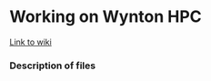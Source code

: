 # Working on Wynton HPC

[Link to wiki](https://github.com/gladstone-institutes/Bioinformatics-Workshops/wiki/Working-on-Wynton-HPC)

### Description of files
